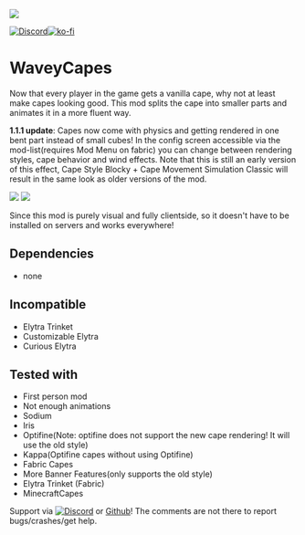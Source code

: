 ![](https://tr7zw.dev/curse/waveycapes-banner.jpg)

[![Discord](https://tr7zw.dev/curse/Discord-long.png)](https://discord.gg/2wKH8yeThf)[![ko-fi](https://ko-fi.com/img/githubbutton_sm.svg)](https://ko-fi.com/O5O7ACGRH)

# WaveyCapes

Now that every player in the game gets a vanilla cape, why not at least make capes looking good. This mod splits the cape into smaller parts and animates it in a more fluent way.

**1.1.1 update**: Capes now come with physics and getting rendered in one bent part instead of small cubes! In the config screen accessible via the mod-list(requires Mod Menu on fabric) you can change between rendering styles, cape behavior and wind effects. Note that this is still an early version of this effect, Cape Style Blocky + Cape Movement Simulation Classic will result in the same look as older versions of the mod.

![](https://tr7zw.dev/curse/waveycapes-config.gif)
![](https://tr7zw.dev/curse/waveycapes-physics.gif)

Since this mod is purely visual and fully clientside, so it doesn't have to be installed on servers and works everywhere!

## Dependencies

- none

## Incompatible

- Elytra Trinket
- Customizable Elytra
- Curious Elytra

## Tested with

- First person mod
- Not enough animations
- Sodium
- Iris
- Optifine(Note: optifine does not support the new cape rendering! It will use the old style)
- Kappa(Optifine capes without using Optifine)
- Fabric Capes
- More Banner Features(only supports the old style)
- Elytra Trinket (Fabric)
- MinecraftCapes

Support via [![Discord](https://tr7zw.dev/curse/Discord.png)](https://discord.gg/2wKH8yeThf) or [Github](https://github.com/tr7zw/3d-skin-layers)! The comments are not there to report bugs/crashes/get help.

